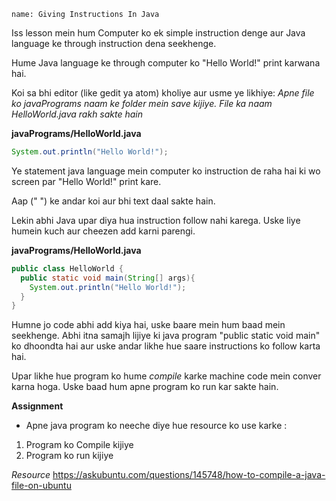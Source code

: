 ```ngMeta
name: Giving Instructions In Java
```

Iss lesson mein hum Computer ko ek simple instruction denge aur Java language ke through instruction dena seekhenge.

Hume Java language ke through computer ko "Hello World!" print karwana hai.

Koi sa bhi editor (like gedit ya atom) kholiye aur usme ye likhiye:
*Apne file ko javaPrograms naam ke folder mein save kijiye. File ka naam HelloWorld.java rakh sakte hain*

**javaPrograms/HelloWorld.java**
```java
System.out.println("Hello World!");
```

Ye statement java language mein computer ko instruction de raha hai ki wo screen par "Hello World!" print kare.

Aap (" ") ke andar koi aur bhi text daal sakte hain.


Lekin abhi Java upar diya hua instruction follow nahi karega. Uske liye humein kuch aur cheezen add karni parengi.

**javaPrograms/HelloWorld.java**
```java
public class HelloWorld {
  public static void main(String[] args){
    System.out.println("Hello World!");
  }
}
``` 

Humne jo code abhi add kiya hai, uske baare mein hum baad mein seekhenge. Abhi itna samajh lijiye ki java program "public static void main" ko dhoondta hai aur uske andar likhe hue saare instructions ko follow karta hai.

Upar likhe hue program ko hume *compile* karke machine code mein conver karna hoga. Uske baad hum apne program ko run kar sakte hain.

**Assignment**

- Apne java program ko neeche diye hue resource ko use karke :
1. Program ko Compile kijiye
2. Program ko run kijiye

*Resource*
https://askubuntu.com/questions/145748/how-to-compile-a-java-file-on-ubuntu

